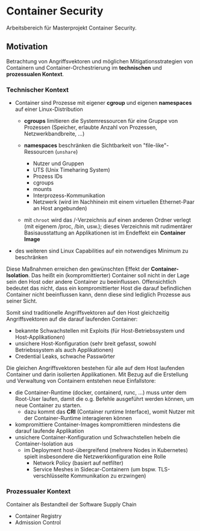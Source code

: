 # Container Security

Arbeitsbereich für Masterprojekt Container Security.

## Motivation

Betrachtung von Angriffsvektoren und möglichen Mitigationsstrategien von Containern und Container-Orchestrierung im **technischen** und **prozessualen Kontext**.

### Technischer Kontext

- Container sind Prozesse mit eigener **cgroup** und eigenen **namespaces** auf einer Linux-Distribution
  - **cgroups** limitieren die Systemressourcen für eine Gruppe von Prozessen (Speicher, erlaubte Anzahl von Prozessen, Netzwerkbandbreite, ...)
  - **namespaces** beschränken die Sichtbarkeit von "file-like"-Ressourcen (``unshare``)
     - Nutzer und Gruppen
     - UTS (Unix Timeharing System)
     - Prozess IDs
     - cgroups
     - mounts
     - Interprozess-Kommunikation
     - Netzwerk (wird im Nachhinein mit einem virtuellen Ethernet-Paar an Host angebunden)
     
  - mit ``chroot`` wird das /-Verzeichnis auf einen anderen Ordner verlegt (mit eigenem /proc, /bin, usw.); dieses Verzeichnis mit rudimentärer Basisausstattung an Applikationen ist im Endeffekt ein **Container Image**
  
- des weiteren sind Linux Capabilities auf ein notwendiges Minimum zu beschränken
  
Diese Maßnahmen erreichen den gewünschten Effekt der **Container-Isolation**. Das heißt ein (kompromittierter) Container soll nicht in der Lage sein den Host oder andere Container zu beeinflussen. Offensichtlich bedeutet das nicht, dass ein kompromittierter Host die darauf befindlichen Container nicht beeinflussen kann, denn diese sind lediglich Prozesse aus seiner Sicht.

Somit sind traditionelle Angriffsvektoren auf den Host gleichzeitig Angriffsvektoren auf die darauf laufenden Container:

- bekannte Schwachstellen mit Exploits (für Host-Betriebssystem und Host-Applikationen)
- unsichere Host-Konfiguration (sehr breit gefasst, sowohl Betriebssystem als auch Applikationen)
- Credential Leaks, schwache Passwörter

Die gleichen Angriffsvektoren bestehen für alle auf dem Host laufenden Container und darin isolierten Applikationen. Mit Bezug auf die Erstellung und Verwaltung von Containern entstehen neue Einfallstore:

- die Container-Runtime (docker, containerd, runc, ...) muss unter dem Root-User laufen, damit die o.g. Befehle ausgeführt werden können, um neue Container zu starten.
   - dazu kommt das **CRI** (Container runtime Interface), womit Nutzer mit der Container-Runtime interagieren können
- kompromittiere Container-Images kompromittieren mindestens die darauf laufende Applikation
- unsichere Container-Konfiguration und Schwachstellen hebeln die Container-Isolation aus
   - im Deployment host-übergreifend (mehrere Nodes in Kubernetes) spielt insbesondere die Netzwerkkonfiguration eine Rolle
      - Network Policy (basiert auf netfilter)
      - Service Meshes in Sidecar-Containern (um bspw. TLS-verschlüsselte Kommunikation zu erzwingen)
      
### Prozessualer Kontext

Container als Bestandteil der Software Supply Chain

- Container Registry
- Admission Control


  
  
